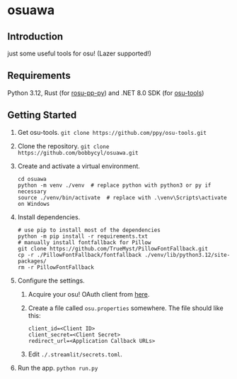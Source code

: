 # osuawa

## Introduction

just some useful tools for osu! (Lazer supported!)

## Requirements

Python 3.12, Rust (for [rosu-pp-py](https://github.com/MaxOhn/rosu-pp-py))
and .NET 8.0 SDK (for [osu-tools](https://github.com/ppy/osu-tools))

## Getting Started

1. Get osu-tools. `git clone https://github.com/ppy/osu-tools.git`

2. Clone the repository. `git clone https://github.com/bobbycyl/osuawa.git`

3. Create and activate a virtual environment.

   ```shell
   cd osuawa
   python -m venv ./venv  # replace python with python3 or py if necessary
   source ./venv/bin/activate  # replace with .\venv\Scripts\activate on Windows
   ```

4. Install dependencies.

   ```shell
   # use pip to install most of the dependencies
   python -m pip install -r requirements.txt
   # manually install fontfallback for Pillow
   git clone https://github.com/TrueMyst/PillowFontFallback.git
   cp -r ./PillowFontFallback/fontfallback ./venv/lib/python3.12/site-packages/
   rm -r PillowFontFallback
   ```

5. Configure the settings.

   1. Acquire your osu! OAuth client from [here](https://osu.ppy.sh/home/account/edit).

   2. Create a file called `osu.properties` somewhere. The file should like this:

      ```properties
      client_id=<Client ID>
      client_secret=<Client Secret>
      redirect_url=<Application Callback URLs>
      ```

   3. Edit `./.streamlit/secrets.toml`.

6. Run the app. `python run.py`
